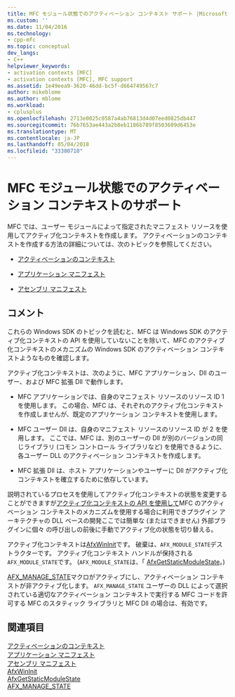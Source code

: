 ```yaml
---
title: MFC モジュール状態でのアクティベーション コンテキスト サポート |Microsoft ドキュメント
ms.custom: ''
ms.date: 11/04/2016
ms.technology:
- cpp-mfc
ms.topic: conceptual
dev_langs:
- C++
helpviewer_keywords:
- activation contexts [MFC]
- activation contexts [MFC], MFC support
ms.assetid: 1e49eea9-3620-46dd-bc5f-d664749567c7
author: mikeblome
ms.author: mblome
ms.workload:
- cplusplus
ms.openlocfilehash: 2713e0025c0587a4ab76813d4d07eed0825db447
ms.sourcegitcommit: 76b7653ae443a2b8eb1186b789f8503609d6453e
ms.translationtype: MT
ms.contentlocale: ja-JP
ms.lasthandoff: 05/04/2018
ms.locfileid: "33380710"
---
```

# <a name="support-for-activation-contexts-in-the-mfc-module-state"></a>MFC モジュール状態でのアクティベーション コンテキストのサポート
MFC では、ユーザー モジュールによって指定されたマニフェスト リソースを使用してアクティブ化コンテキストを作成します。 アクティベーションのコンテキストを作成する方法の詳細については、次のトピックを参照してください。  
  
-   [アクティベーションのコンテキスト](http://msdn.microsoft.com/library/aa374153)  
  
-   [アプリケーション マニフェスト](http://msdn.microsoft.com/library/aa374191)  
  
-   [アセンブリ マニフェスト](http://msdn.microsoft.com/library/aa374219)  
  
## <a name="remarks"></a>コメント  
 これらの Windows SDK のトピックを読むと、MFC は Windows SDK のアクティブ化コンテキストの API を使用していないことを除いて、MFC のアクティブ化コンテキストのメカニズムの Windows SDK のアクティベーション コンテキストようなものを確認します。  
  
 アクティブ化コンテキストは、次のように、MFC アプリケーション、Dll のユーザー、および MFC 拡張 Dll で動作します。  
  
-   MFC アプリケーションでは、自身のマニフェスト リソースのリソース ID 1 を使用します。 この場合、MFC は、それぞれのアクティブ化コンテキストを作成しませんが、既定のアプリケーション コンテキストを使用します。  
  
-   MFC ユーザー Dll は、自身のマニフェスト リソースのリソース ID が 2 を使用します。 ここでは、MFC は、別のユーザーの Dll が別のバージョンの同じライブラリ (コモン コントロール ライブラリなど) を使用できるように、各ユーザー DLL のアクティベーション コンテキストを作成します。  
  
-   MFC 拡張 Dll は、ホスト アプリケーションやユーザーに Dll がアクティブ化コンテキストを確立するために依存しています。  
  
 説明されているプロセスを使用してアクティブ化コンテキストの状態を変更することができますが[アクティブ化コンテキストの API を使用して](http://msdn.microsoft.com/library/aa376620)MFC のアクティベーション コンテキストのメカニズムを使用する場合に利用できプラグイン アーキテクチャの DLL ベースの開発ここでは簡単な (またはできません) 外部プラグインに個々 の呼び出しの前後に手動でアクティブ化の状態を切り替える。  
  
 アクティブ化コンテキストは[AfxWinInit](../mfc/reference/application-information-and-management.md#afxwininit)です。 破棄は、`AFX_MODULE_STATE`デストラクターです。 アクティブ化コンテキスト ハンドルが保持される`AFX_MODULE_STATE`です。 (`AFX_MODULE_STATE`は、「 [AfxGetStaticModuleState](reference/extension-dll-macros.md#afxgetstaticmodulestate)。)  
  
 [AFX_MANAGE_STATE](reference/extension-dll-macros.md#afx_manage_state)マクロがアクティブにし、アクティベーション コンテキストが非アクティブ化します。 `AFX_MANAGE_STATE` ユーザーの DLL によって選択されている適切なアクティベーション コンテキストで実行する MFC コードを許可する MFC のスタティック ライブラリと MFC Dll の場合は、有効です。  
  
## <a name="see-also"></a>関連項目  
 [アクティベーションのコンテキスト](http://msdn.microsoft.com/library/aa374153)   
 [アプリケーション マニフェスト](http://msdn.microsoft.com/library/aa374191)   
 [アセンブリ マニフェスト](http://msdn.microsoft.com/library/aa374219)   
 [AfxWinInit](../mfc/reference/application-information-and-management.md#afxwininit)   
 [AfxGetStaticModuleState](reference/extension-dll-macros.md#afxgetstaticmodulestate)   
 [AFX_MANAGE_STATE](reference/extension-dll-macros.md#afx_manage_state)

